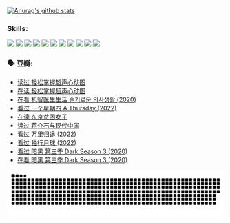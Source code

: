 
[![Anurag's github stats](https://github-readme-stats.vercel.app/api?username=w940853815)](https://github.com/anuraghazra/github-readme-stats)

### Skills:

<code><img height="32" src="https://cdn.jsdelivr.net/npm/simple-icons@v5/icons/python.svg"></code>
<code><img height="32" src="https://cdn.jsdelivr.net/npm/simple-icons@v5/icons/javascript.svg"></code>
<code><img height="32" src="https://cdn.jsdelivr.net/npm/simple-icons@v5/icons/django.svg"></code>
<code><img height="32" src="https://cdn.jsdelivr.net/npm/simple-icons@v5/icons/flask.svg"></code>
<code><img height="32" src="https://cdn.jsdelivr.net/npm/simple-icons@v5/icons/vuetify.svg"></code>
<code><img height="32" src="https://cdn.jsdelivr.net/npm/simple-icons@v5/icons/git.svg"></code>
<code><img height="32" src="https://cdn.jsdelivr.net/npm/simple-icons@v5/icons/docker.svg"></code>
<code><img height="32" src="https://cdn.jsdelivr.net/npm/simple-icons@v5/icons/postgresql.svg"></code>
<code><img height="32" src="https://cdn.jsdelivr.net/npm/simple-icons@v5/icons/elasticsearch.svg"></code>
<code><img height="32" src="https://cdn.jsdelivr.net/npm/simple-icons@v5/icons/macos.svg"></code>
<code><img height="32" src="https://cdn.jsdelivr.net/npm/simple-icons@v5/icons/linux.svg"></code>

### 🗣 豆瓣:

<!-- DOUBAN-ACTIVITIES:START -->
- [读过 轻松掌握超声心动图](https://www.douban.com/people/136069238/status/4031937639/?_i=67053012)
- [在读 轻松掌握超声心动图](https://www.douban.com/people/136069238/status/4030989967/?_i=67053012)
- [在看 机智医生生活 슬기로운 의사생활‎ (2020)](https://www.douban.com/people/136069238/status/4028652712/?_i=67053012)
- [看过 一个星期四 A Thursday‎ (2022)](https://www.douban.com/people/136069238/status/4027759975/?_i=67053012)
- [在读 东京贫困女子](https://www.douban.com/people/136069238/status/4027149520/?_i=67053012)
- [读过 蒋介石与现代中国](https://www.douban.com/people/136069238/status/4027149061/?_i=67053012)
- [看过 万里归途‎ (2022)](https://www.douban.com/people/136069238/status/4026748987/?_i=67053012)
- [看过 独行月球‎ (2022)](https://www.douban.com/people/136069238/status/4022883157/?_i=67053012)
- [看过 暗黑 第三季 Dark Season 3‎ (2020)](https://www.douban.com/people/136069238/status/4020413112/?_i=67053012)
- [在看 暗黑 第三季 Dark Season 3‎ (2020)](https://www.douban.com/people/136069238/status/4018885752/?_i=67053012)
<!-- DOUBAN-ACTIVITIES:END -->


![Snake animation](https://raw.githubusercontent.com/w940853815/w940853815/output/github-contribution-grid-snake.svg)

<!--
**w940853815/w940853815** is a ✨ _special_ ✨ repository because its `README.md` (this file) appears on your GitHub profile.

Here are some ideas to get you started:

- 🔭 I’m currently working on ...
- 🌱 I’m currently learning ...
- 👯 I’m looking to collaborate on ...
- 🤔 I’m looking for help with ...
- 💬 Ask me about ...
- 📫 How to reach me: ...
- 😄 Pronouns: ...
- ⚡ Fun fact: ...
-->
